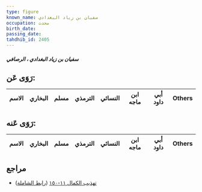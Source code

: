 ```yaml
---
type: figure
known_name: سفيان بن زياد البغدادي
occupation: محدث
birth_date:
passing_date:
tahdhib_id: 2405
---
```

##### سفيان بن زياد البغدادي ، الرصافي

## رَوَى عَن:
| الاسم | البخاري | مسلم | الترمذي | النسائي | ابن ماجه | أبي داود | Others |
| ----- | ------- | ---- | ------- | ------- | -------- | -------- | ------ |
## رَوَى عَنه:
| الاسم | البخاري | مسلم | الترمذي | النسائي | ابن ماجه | أبي داود | Others |
| ----- | ------- | ---- | ------- | ------- | -------- | -------- | ------ |
## مراجع
- [تهذيب الكمال ١١-١٥٠](obsidian://open?vault=Tahdhib-al-Kamal&file=Figures/٢٤٠٥-سفيان%20بن%20زياد%20البغدادي%20،%20الرصافي) ([رابط الشاملة](https://shamela.ws/book/3722/5470))
